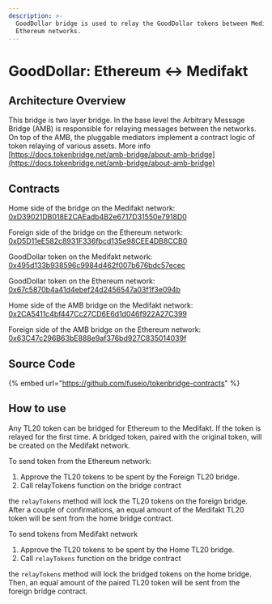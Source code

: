 ```yaml
---
description: >-
  GoodDollar bridge is used to relay the GoodDollar tokens between Medifakt and
  Ethereum networks.
---
```


# GoodDollar: Ethereum ↔ Medifakt

## Architecture Overview

This bridge is two layer bridge. In the base level the  Arbitrary Message Bridge \(AMB\) is responsible for relaying messages between the networks. On top of the AMB,  the pluggable mediators implement a contract logic of token relaying of various assets. More info [https://docs.tokenbridge.net/amb-bridge/about-amb-bridge](https://docs.tokenbridge.net/amb-bridge/about-amb-bridge)

## Contracts

Home side of the bridge on the Medifakt network: [0xD39021DB018E2CAEadb4B2e6717D31550e7918D0](https://explorer.medifakt.network/address/0xD39021DB018E2CAEadb4B2e6717D31550e7918D0/transactions)

Foreign side of the bridge on the Ethereum network: [0xD5D11eE582c8931F336fbcd135e98CEE4DB8CCB0](https://etherscan.io/address/0xD5D11eE582c8931F336fbcd135e98CEE4DB8CCB0)

GoodDollar token on the Medifakt network: [0x495d133b938596c9984d462f007b676bdc57ecec](https://explorer.medifakt.network/address/0x495d133B938596C9984d462F007B676bDc57eCEC/transactions)

GoodDollar token on the Ethereum network: [0x67c5870b4a41d4ebef24d2456547a03f1f3e094b](https://etherscan.io/address/0x67c5870b4a41d4ebef24d2456547a03f1f3e094b)

Home side of the AMB bridge on the Medifakt network: [0x2CA5411c4bf447Cc27CD6E6d1d046f922A27C399](https://explorer.medifakt.network/address/0x2CA5411c4bf447Cc27CD6E6d1d046f922A27C399/transactions)

Foreign side of the AMB bridge on the Ethereum network: [0x63C47c296B63bE888e9af376bd927C835014039f](https://etherscan.io/address/0x63C47c296B63bE888e9af376bd927C835014039f)

## Source Code

{% embed url="https://github.com/fuseio/tokenbridge-contracts" %}

## How to use

Any TL20 token can be bridged for Ethereum to the Medifakt. If the token is relayed for the first time. A bridged token, paired with the original token, will be created on the Medifakt network. 

To send token from the Ethereum network:

1. Approve the TL20 tokens to be spent by the Foreign TL20 bridge. 
2. Call relayTokens function on the bridge contract

the `relayTokens` method will lock the TL20 tokens on the foreign bridge. After a couple of confirmations, an equal amount of the Medifakt TL20 token will be sent from the home bridge contract.

To send tokens from Medifakt network

1. Approve the TL20 tokens to be spent by the Home TL20 bridge. 
2. Call `relayTokens` function on the bridge contract

the `relayTokens` method will lock the bridged tokens on the home bridge. Then, an equal amount of the paired TL20 token will be sent from the foreign bridge contract.

